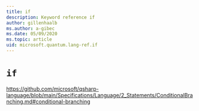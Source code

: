 ```yaml
---
title: if
description: Keyword reference if
author: gillenhaalb
ms.author: a-gibec
ms.date: 05/09/2020
ms.topic: article
uid: microsoft.quantum.lang-ref.if
---
```


# `if`

https://github.com/microsoft/qsharp-language/blob/main/Specifications/Language/2_Statements/ConditionalBranching.md#conditional-branching